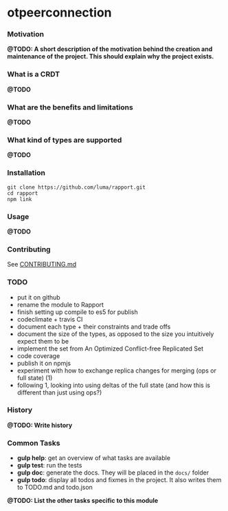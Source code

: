 # otpeerconnection


### Motivation

**@TODO: A short description of the motivation behind the creation and maintenance of the project. This should explain why the project exists.**

### What is a CRDT

**@TODO**

### What are the benefits and limitations

**@TODO**

### What kind of types are supported

**@TODO**


### Installation


```shell
git clone https://github.com/luma/rapport.git
cd rapport
npm link
```


### Usage

**@TODO**

### Contributing

See [CONTRIBUTING.md](../master/CONTRIBUTING.md)

### TODO

* put it on github
* rename the module to Rapport
* finish setting up compile to es5 for publish
* codeclimate + travis CI
* document each type + their constraints and trade offs
* document the size of the types, as opposed to the size you intuitively expect them to be
* implement the set from An Optimized Conflict-free Replicated Set
* code coverage
* publish it on npmjs
* experiment with how to exchange replica changes for merging (ops or full state) (1)
* following 1, looking into using deltas of the full state (and how this is different than just using ops?)


### History

**@TODO: Write history**

### Common Tasks

* **gulp help**: get an overview of what tasks are available
* **gulp test**: run the tests
* **gulp doc**: generate the docs. They will be placed in the `docs/` folder
* **gulp todo**: display all todos and fixmes in the project. It also writes them to TODO.md and todo.json

**@TODO: List the other tasks specific to this module**
